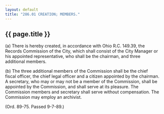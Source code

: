 ```yaml
---
layout: default 
title: "286.01 CREATION; MEMBERS."
---
```


{{ page.title }}
----------------

​(a) There is hereby created, in accordance with Ohio R.C. 149.39, the
Records Commission of the City, which shall consist of the City Manager
or his appointed representative, who shall be the chairman, and three
additional members.

​(b) The three additional members of the Commission shall be the chief
fiscal officer, the chief legal officer and a citizen appointed by the
chairman. A secretary, who may or may not be a member of the Commission,
shall be appointed by the Commission, and shall serve at its pleasure.
The Commission members and secretary shall serve without compensation.
The Commission may employ an archivist.

(Ord. 89-75. Passed 9-7-89.)

